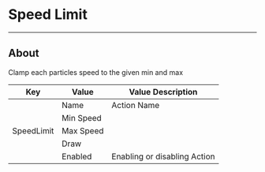 # Speed Limit

___

## About

Clamp each particles speed to the given min and max

<table><thead>
  <tr>
    <th>Key</th>
    <th>Value</th>
    <th>Value Description</th>
  </tr></thead>
<tbody>
  <tr>
    <td rowspan="5">SpeedLimit</td>
    <td>Name</td>
    <td>Action Name</td>
  </tr>
  <tr>
    <td>Min Speed</td>
    <td></td>
  </tr>
  <tr>
    <td>Max Speed</td>
    <td></td>
  </tr>
  <tr>
    <td>Draw</td>
    <td></td>
  </tr>
  <tr>
    <td>Enabled</td>
    <td>Enabling or disabling Action</td>
  </tr>
</tbody>
</table>

